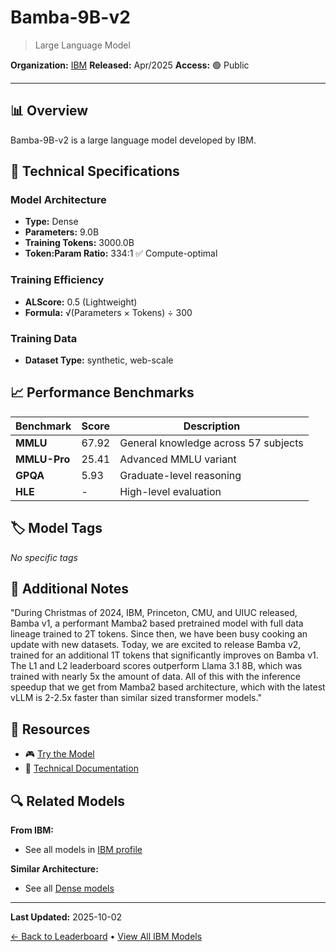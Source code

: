 # Bamba-9B-v2

> Large Language Model

**Organization:** [IBM](../../labs/ibm.md)
**Released:** Apr/2025
**Access:** 🟢 Public

---

## 📊 Overview

Bamba-9B-v2 is a large language model developed by IBM.

## 🔧 Technical Specifications

### Model Architecture
- **Type:** Dense
- **Parameters:** 9.0B
- **Training Tokens:** 3000.0B
- **Token:Param Ratio:** 334:1 ✅ Compute-optimal

### Training Efficiency
- **ALScore:** 0.5 (Lightweight)
- **Formula:** √(Parameters × Tokens) ÷ 300

### Training Data
- **Dataset Type:** synthetic, web-scale

## 📈 Performance Benchmarks

| Benchmark | Score | Description |
|-----------|-------|-------------|
| **MMLU** | 67.92 | General knowledge across 57 subjects |
| **MMLU-Pro** | 25.41 | Advanced MMLU variant |
| **GPQA** | 5.93 | Graduate-level reasoning |
| **HLE** | - | High-level evaluation |

## 🏷️ Model Tags

_No specific tags_

## 📝 Additional Notes

"During Christmas of 2024, IBM, Princeton, CMU, and UIUC released, Bamba v1, a performant Mamba2 based pretrained model with full data lineage trained to 2T tokens. Since then, we have been busy cooking an update with new datasets. Today, we are excited to release Bamba v2, trained for an additional 1T tokens that significantly improves on Bamba v1. The L1 and L2 leaderboard scores outperform Llama 3.1 8B, which was trained with nearly 5x the amount of data. All of this with the inference speedup that we get from Mamba2 based architecture, which with the latest vLLM is 2-2.5x faster than similar sized transformer models."

## 🔗 Resources

- 🎮 [Try the Model](https://huggingface.co/ibm-ai-platform/Bamba-9B-v2)
- 📄 [Technical Documentation](https://huggingface.co/blog/ibm-ai-platform/bamba-9b-v2)

## 🔍 Related Models

**From IBM:**
- See all models in [IBM profile](../../labs/ibm.md)

**Similar Architecture:**
- See all [Dense models](../../architectures/dense.md)

---

**Last Updated:** 2025-10-02

[← Back to Leaderboard](../../README.md) • [View All IBM Models](../../labs/ibm.md)
